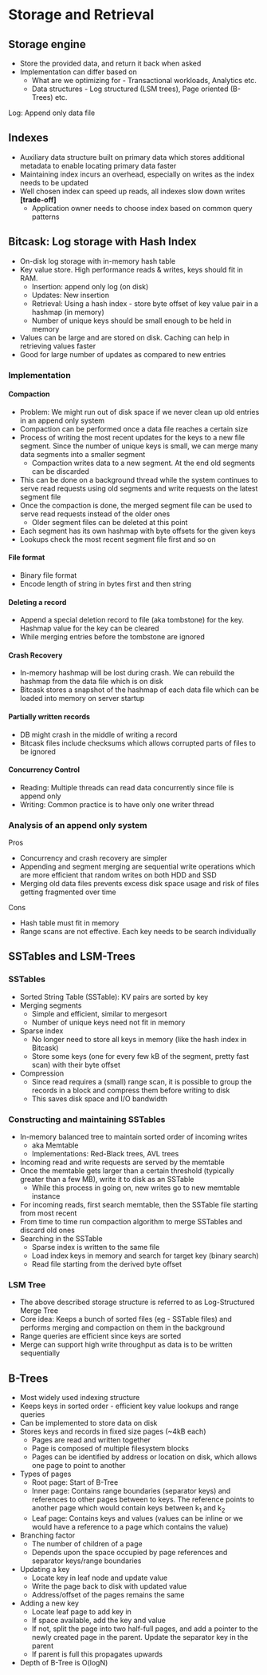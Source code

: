 # Storage and Retrieval

## Storage engine
* Store the provided data, and return it back when asked
* Implementation can differ based on
  * What are we optimizing for - Transactional workloads, Analytics etc.
  * Data structures - Log structured (LSM trees), Page oriented (B-Trees) etc.

Log: Append only data file

## Indexes
* Auxiliary data structure built on primary data which stores additional metadata to enable locating primary data faster
* Maintaining index incurs an overhead, especially on writes as the index needs to be updated
* Well chosen index can speed up reads, all indexes slow down writes **[trade-off]**
  * Application owner needs to choose index based on common query patterns

## Bitcask: Log storage with Hash Index
* On-disk log storage with in-memory hash table
* Key value store. High performance reads & writes, keys should fit in RAM.
  * Insertion: append only log (on disk)
  * Updates: New insertion
  * Retrieval: Using a hash index - store byte offset of key value pair in a hashmap (in memory)
  * Number of unique keys should be small enough to be held in memory
* Values can be large and are stored on disk. Caching can help in retrieving values faster
* Good for large number of updates as compared to new entries

### Implementation
#### Compaction
* Problem: We might run out of disk space if we never clean up old entries in an append only system
* Compaction can be performed once a data file reaches a certain size
* Process of writing the most recent updates for the keys to a new file segment. Since the number of unique keys is small, we can merge many data segments into a smaller segment
  * Compaction writes data to a new segment. At the end old segments can be discarded
* This can be done on a background thread while the system continues to serve read requests using old segments and write requests on the latest segment file
* Once the compaction is done, the merged segment file can be used to serve read requests instead of the older ones
  * Older segment files can be deleted at this point
* Each segment has its own hashmap with byte offsets for the given keys
* Lookups check the most recent segment file first and so on
#### File format
* Binary file format
* Encode length of string in bytes first and then string
#### Deleting a record
* Append a special deletion record to file (aka tombstone) for the key. Hashmap value for the key can be cleared
* While merging entries before the tombstone are ignored
#### Crash Recovery
* In-memory hashmap will be lost during crash. We can rebuild the hashmap from the data file which is on disk
* Bitcask stores a snapshot of the hashmap of each data file which can be loaded into memory on server startup
#### Partially written records
* DB might crash in the middle of writing a record
* Bitcask files include checksums which allows corrupted parts of files to be ignored
#### Concurrency Control
* Reading: Multiple threads can read data concurrently since file is append only
* Writing: Common practice is to have only one writer thread
### Analysis of an append only system
Pros
* Concurrency and crash recovery are simpler
* Appending and segment merging are sequential write operations which are more efficient that random writes on both HDD and SSD
* Merging old data files prevents excess disk space usage and risk of files getting fragmented over time

Cons
* Hash table must fit in memory
* Range scans are not effective. Each key needs to be search individually

## SSTables and LSM-Trees
### SSTables
* Sorted String Table (SSTable): KV pairs are sorted by key
* Merging segments
  * Simple and efficient, similar to mergesort
  * Number of unique keys need not fit in memory
* Sparse index
  * No longer need to store all keys in memory (like the hash index in Bitcask)
  * Store some keys (one for every few kB of the segment, pretty fast scan) with their byte offset
* Compression
  * Since read requires a (small) range scan, it is possible to group the records in a block and compress them before writing to disk
  * This saves disk space and I/O bandwidth
 
### Constructing and maintaining SSTables
* In-memory balanced tree to maintain sorted order of incoming writes
  * aka Memtable
  * Implementations: Red-Black trees, AVL trees
* Incoming read and write requests are served by the memtable
* Once the memtable gets larger than a certain threshold (typically greater than a few MB), write it to disk as an SSTable
  * While this process in going on, new writes go to new memtable instance
* For incoming reads, first search memtable, then the SSTable file starting from most recent
* From time to time run compaction algorithm to merge SSTables and discard old ones
* Searching in the SSTable
  * Sparse index is written to the same file
  * Load index keys in memory and search for target key (binary search)
  * Read file starting from the derived byte offset

### LSM Tree
* The above described storage structure is referred to as Log-Structured Merge Tree
* Core idea: Keeps a bunch of sorted files (eg - SSTable files) and performs merging and compaction on them in the background
* Range queries are efficient since keys are sorted
* Merge can support high write throughput as data is to be written sequentially

## B-Trees
* Most widely used indexing structure
* Keeps keys in sorted order - efficient key value lookups and range queries
* Can be implemented to store data on disk
* Stores keys and records in fixed size pages (~4kB each)
  * Pages are read and written together
  * Page is composed of multiple filesystem blocks
  * Pages can be identified by address or location on disk, which allows one page to point to another
* Types of pages
  * Root page: Start of B-Tree
  * Inner page: Contains range boundaries (separator keys) and references to other pages between to keys. The reference points to another page which would contain keys between k<sub>1</sub> and k<sub>2</sub>
  * Leaf page: Contains keys and values (values can be inline or we would have a reference to a page which contains the value)
* Branching factor
  * The number of children of a page
  * Depends upon the space occupied by page references and separator keys/range boundaries
* Updating a key
  * Locate key in leaf node and update value
  * Write the page back to disk with updated value
  * Address/offset of the pages remains the same
* Adding a new key
  * Locate leaf page to add key in
  * If space available, add the key and value
  * If not, split the page into two half-full pages, and add a pointer to the newly created page in the parent. Update the separator key in the parent
  * If parent is full this propagates upwards
* Depth of B-Tree is O(logN)
